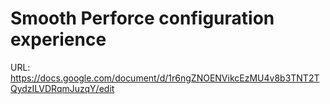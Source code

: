 # Smooth Perforce configuration experience

URL: https://docs.google.com/document/d/1r6ngZNOENVikcEzMU4v8b3TNT2TQydzILVDRqmJuzqY/edit
